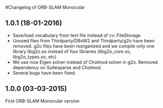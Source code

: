 #Changelog of ORB-SLAM Monocular

## 1.0.1 (18-01-2016)
- Save/load vocabulary from text file instead of cv::FileStorage. 
- Unused files from Thirdparty/DBoW2 and Thirdparty/g2o have been removed. g2o files have been reorganized and we compile only
one library libg2o.so instead of four libraries (libg2o_core.so, libg2o_types.so, etc)
- We use now Eigen solver instead of Cholmod solver in g2o. Removed dependency on Suitesparse and Cholmod.
- Several bugs have been fixed.

## 1.0.0 (03-03-2015)
First ORB-SLAM Monocular version
